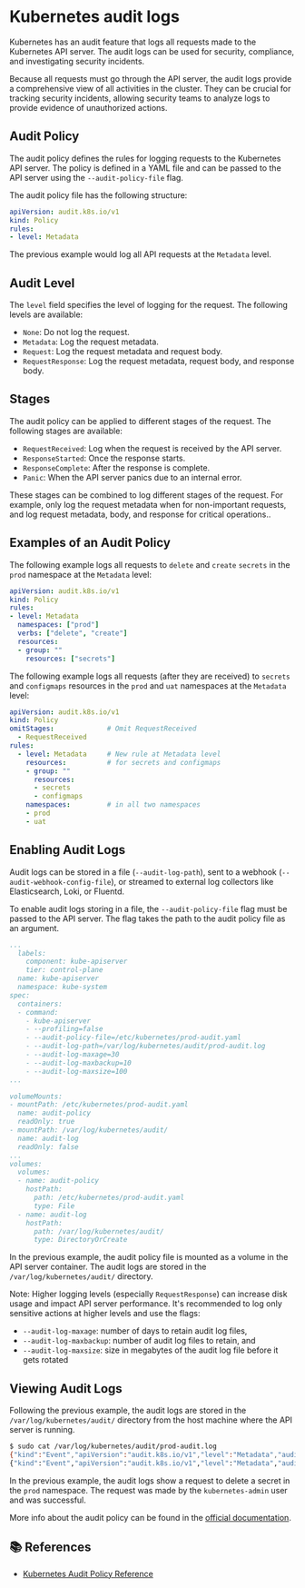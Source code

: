 # Kubernetes audit logs

Kubernetes has an audit feature that logs all requests made to the Kubernetes API server. The audit logs can be used for security, compliance, and investigating security incidents.

Because all requests must go through the API server, the audit logs provide a comprehensive view of all activities in the cluster. They can be crucial for tracking security incidents, allowing security teams to analyze logs to provide evidence of unauthorized actions.


## Audit Policy

The audit policy defines the rules for logging requests to the Kubernetes API server. The policy is defined in a YAML file and can be passed to the API server using the `--audit-policy-file` flag.

The audit policy file has the following structure:

```yaml
apiVersion: audit.k8s.io/v1
kind: Policy
rules:
- level: Metadata
```

The previous example would log all API requests at the `Metadata` level. 


## Audit Level

The `level` field specifies the level of logging for the request. The following levels are available:
- `None`: Do not log the request.
- `Metadata`: Log the request metadata.
- `Request`: Log the request metadata and request body.
- `RequestResponse`: Log the request metadata, request body, and response body.

## Stages

The audit policy can be applied to different stages of the request. The following stages are available:
- `RequestReceived`: Log when the request is received by the API server.
- `ResponseStarted`: Once the response starts.
- `ResponseComplete`: After the response is complete.
- `Panic`: When the API server panics due to an internal error.

These stages can be combined to log different stages of the request. For example, only log the request metadata when for non-important requests, and log request metadata, body, and response for critical operations..

## Examples of an Audit Policy

The following example logs all requests to `delete` and `create` `secrets` in the `prod` namespace at the `Metadata` level:

```yaml
apiVersion: audit.k8s.io/v1
kind: Policy
rules:
- level: Metadata
  namespaces: ["prod"]
  verbs: ["delete", "create"]
  resources:
  - group: ""
    resources: ["secrets"]
```

The following example logs all requests (after they are received) to `secrets` and `configmaps` resources in the `prod` and `uat` namespaces at the `Metadata` level:

```yaml
apiVersion: audit.k8s.io/v1
kind: Policy
omitStages:             # Omit RequestReceived
  - RequestReceived
rules:
  - level: Metadata     # New rule at Metadata level
    resources:          # for secrets and configmaps
    - group: ""
      resources:
      - secrets
      - configmaps
    namespaces:         # in all two namespaces
    - prod
    - uat
```

## Enabling Audit Logs

Audit logs can be stored in a file (`--audit-log-path`), sent to a webhook (`--audit-webhook-config-file`), or streamed to external log collectors like Elasticsearch, Loki, or Fluentd. 

To enable audit logs storing in a file, the `--audit-policy-file` flag must be passed to the API server. The flag takes the path to the audit policy file as an argument.

```yaml
...
  labels:
    component: kube-apiserver
    tier: control-plane
  name: kube-apiserver
  namespace: kube-system
spec:
  containers:
  - command:
    - kube-apiserver
    - --profiling=false
    - --audit-policy-file=/etc/kubernetes/prod-audit.yaml
    - --audit-log-path=/var/log/kubernetes/audit/prod-audit.log
    - --audit-log-maxage=30
    - --audit-log-maxbackup=10
    - --audit-log-maxsize=100
...

volumeMounts:
- mountPath: /etc/kubernetes/prod-audit.yaml
  name: audit-policy
  readOnly: true
- mountPath: /var/log/kubernetes/audit/
  name: audit-log
  readOnly: false
...
volumes:
  volumes:
  - name: audit-policy
    hostPath:
      path: /etc/kubernetes/prod-audit.yaml
      type: File
  - name: audit-log
    hostPath:
      path: /var/log/kubernetes/audit/
      type: DirectoryOrCreate

```

In the previous example, the audit policy file is mounted as a volume in the API server container. The audit logs are stored in the `/var/log/kubernetes/audit/` directory.

Note: Higher logging levels (especially `RequestResponse`) can increase disk usage and impact API server performance. It's recommended to log only sensitive actions at higher levels and use the flags:
- `--audit-log-maxage`: number of days to retain audit log files, 
- `--audit-log-maxbackup`: number of audit log files to retain, and
- `--audit-log-maxsize`: size in megabytes of the audit log file before it gets rotated


## Viewing Audit Logs

Following the previous example, the audit logs are stored in the `/var/log/kubernetes/audit/` directory from the host machine where the API server is running.

```bash
$ sudo cat /var/log/kubernetes/audit/prod-audit.log
{"kind":"Event","apiVersion":"audit.k8s.io/v1","level":"Metadata","auditID":"16c4f91b-c657-4ea8-acae-69873850d819","stage":"RequestReceived","requestURI":"/api/v1/namespaces/prod/secrets/some-secret","verb":"delete","user":{"username":"kubernetes-admin","groups":["kubeadm:cluster-admins","system:authenticated"]},"sourceIPs":["192.168.63.171"],"userAgent":"kubectl/v1.31.0 (linux/amd64) kubernetes/9edcffc","objectRef":{"resource":"secrets","namespace":"prod","name":"some-secret","apiVersion":"v1"},"requestReceivedTimestamp":"2025-02-21T11:23:14.940487Z","stageTimestamp":"2025-02-21T11:23:14.940487Z"}
{"kind":"Event","apiVersion":"audit.k8s.io/v1","level":"Metadata","auditID":"16c4f91b-c657-4ea8-acae-69873850d819","stage":"ResponseComplete","requestURI":"/api/v1/namespaces/prod/secrets/some-secret","verb":"delete","user":{"username":"kubernetes-admin","groups":["kubeadm:cluster-admins","system:authenticated"]},"sourceIPs":["192.168.63.171"],"userAgent":"kubectl/v1.31.0 (linux/amd64) kubernetes/9edcffc","objectRef":{"resource":"secrets","namespace":"prod","name":"some-secret","apiVersion":"v1"},"responseStatus":{"metadata":{},"status":"Success","details":{"name":"some-secret","kind":"secrets","uid":"b2368870-35a7-43e2-b2b1-c69eec9103a2"},"code":200},"requestReceivedTimestamp":"2025-02-21T11:23:14.940487Z","stageTimestamp":"2025-02-21T11:23:14.943654Z","annotations":{"authorization.k8s.io/decision":"allow","authorization.k8s.io/reason":"RBAC: allowed by ClusterRoleBinding \"kubeadm:cluster-admins\" of ClusterRole \"cluster-admin\" to Group \"kubeadm:cluster-admins\""}}
```

In the previous example, the audit logs show a request to delete a secret in the `prod` namespace. The request was made by the `kubernetes-admin` user and was successful.


More info about the audit policy can be found in the [official documentation](https://kubernetes.io/docs/tasks/debug-application-cluster/audit/).

## 📚 References

- [Kubernetes Audit Policy Reference](https://kubernetes.io/docs/tasks/debug-application-cluster/audit/)